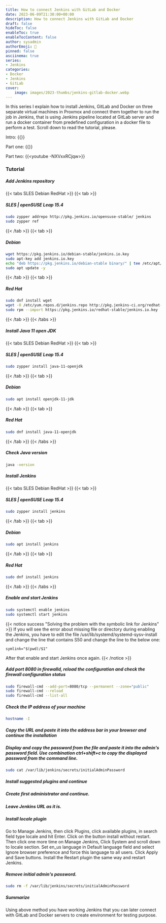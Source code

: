 ```yaml
---
title: How to connect Jenkins with GitLab and Docker
date: 2023-06-09T21:30:00+00:00
description: How to connect Jenkins with GitLab and Docker
draft: false
hideToc: false
enableToc: true
enableTocContent: false
author: sysadmin
authorEmoji: 🐧
pinned: false
asciinema: true
series:
- Jenkins
categories:
- Docker
- Jenkins
- GitLab
cover:
    image: images/2023-thumbs/jenkins-gitlab-docker.webp
---
```

In this series I explain how to install Jenkins, GitLab and Docker on three separate virtual machines in Proxmox and connect them together to run the job in Jenkins, that is using Jenkins pipeline located at GitLab server and run a docker container from predefined configuration in a docker file to perform a test. Scroll down to read the tutorial, please.

Intro:
{{<youtube QoP3Pc8rvCk>}}

Part one:
{{<youtube ajMuYQML4fo>}}

Part two:
{{<youtube -NXVxxRCjqw>}}  



### Tutorial

##### Add Jenkins repository

{{< tabs SLES Debian RedHat >}}
  {{< tab >}}
  ##### SLES | openSUSE Leap 15.4
  ```bash
  sudo zypper addrepo http://pkg.jenkins.io/opensuse-stable/ jenkins
  sudo zypper ref
  ```  
  {{< /tab >}}
  {{< tab >}}
  ##### Debian
  ```bash
  wget https://pkg.jenkins.io/debian-stable/jenkins.io.key
  sudo apt-key add jenkins.io.key
  echo "deb https://pkg.jenkins.io/debian-stable binary/" | tee /etc/apt/sources.list.d/jenkins.list
  sudo apt update -y
  ```
  {{< /tab >}}
  {{< tab >}}
  ##### Red Hat
  ```bash
  sudo dnf install wget
  wget -O /etc/yum.repos.d/jenkins.repo http://pkg.jenkins-ci.org/redhat-stable/jenkins.repo
  sudo rpm --import https://pkg.jenkins.io/redhat-stable/jenkins.io.key
  ```
  {{< /tab >}}
{{< /tabs >}}

##### Install Java 11 open JDK

{{< tabs SLES Debian RedHat >}}
  {{< tab >}}
  ##### SLES | openSUSE Leap 15.4
  ```bash
  sudo zypper install java-11-openjdk
  ```  
  {{< /tab >}}
  {{< tab >}}
  ##### Debian
  ```bash
  sudo apt install openjdk-11-jdk
  ```
  {{< /tab >}}
  {{< tab >}}
  ##### Red Hat
  ```bash
  sudo dnf install java-11-openjdk
  ```
  {{< /tab >}}
{{< /tabs >}}

##### Check Java version

```bash
java -version
```

##### Install Jenkins

{{< tabs SLES Debian RedHat >}}
  {{< tab >}}
  ##### SLES | openSUSE Leap 15.4
  ```bash
  sudo zypper install jenkins
  ```  
  {{< /tab >}}
  {{< tab >}}
  ##### Debian
  ```bash
  sudo apt install jenkins
  ```
  {{< /tab >}}
  {{< tab >}}
  ##### Red Hat
  ```bash
  sudo dnf install jenkins
  ```
  {{< /tab >}}
{{< /tabs >}}

##### Enable and start Jenkins

```bash
sudo systemctl enable jenkins
sudo systemctl start jenkins
```

{{< notice success "Solving the problem with the symbolic link for Jenkins" >}}
If you will see the error about missing file or directory during enabling the Jenkins, you have to edit the file /usr/lib/systemd/systemd-sysv-install and change the line that contains S50 and change the line to the below one:
```
symlink="$(pwd)/$1"
```
After that enable and start Jenkins once again.
{{< /notice >}}

##### Add port 8080 in firewalld, reload the configuration and check the firewall configuration status

```bash
sudo firewall-cmd --add-port=8080/tcp --permanent --zone="public"
sudo firewall-cmd --reload
sudo firewall-cmd --list-all
```

##### Check the IP address of your machine

```bash
hostname -I
```

##### Copy the URL and paste it into the address bar in your browser and continue the installation

##### Display and copy the password from the file and paste it into the admin's password field. Use combination ctrl+shift+c to copy the displayed password from the command line.

```bash
sudo cat /var/lib/jenkins/secrets/initialAdminPassword
```

##### Install suggested plugins and continue

##### Create first administrator and continue. 

##### Leave Jenkins URL as it is.

##### Install locale plugin

Go to Manage Jenkins, then click Plugins, click available plugins, in search field type locale and hit Enter. Click on the button install without restart. Then click one more time on Manage Jenkins, Click System and scroll down to locale section. Set en_us language in Default language field and select Ignore browser preference and force this language to all users. Click Apply and Save buttons. Install the Restart plugin the same way and restart Jenkins. 

##### Remove initial admin's password.

```bash
sudo rm -f /var/lib/jenkins/secrets/initialAdminPassword
```

##### Summarize

Using above method you have working Jenkins that you can later connect with GitLab and Docker servers to create environment for testing purpose. 